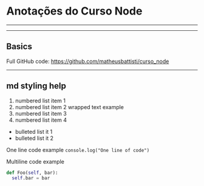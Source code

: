 # Anotações do Curso Node
---
***
## Basics
Full GitHub code: https://github.com/matheusbattisti/curso_node

***
## md styling help
1.  numbered list item 1
1.  numbered list item 2
    wrapped text example
1.  numbered list item 3
1.  numbered list item 4

* bulleted list it 1
* bulleted list it 2

One line code example
`console.log("One line of code")`

Multiline code example
```python
def Foo(self, bar):
  self.bar = bar
```